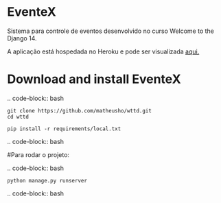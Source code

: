 EventeX
====

Sistema para controle de eventos desenvolvido no curso Welcome to the Django 14.

A aplicação está hospedada no Heroku e pode ser visualizada [aqui.](http://matheus-wttd14.herokuapp.com/)

Download and install EventeX
============================


.. code-block:: bash

    git clone https://github.com/matheusho/wttd.git
    cd wttd

    pip install -r requirements/local.txt

.. code-block:: bash


#Para rodar o projeto:

.. code-block:: bash

    python manage.py runserver

.. code-block:: bash